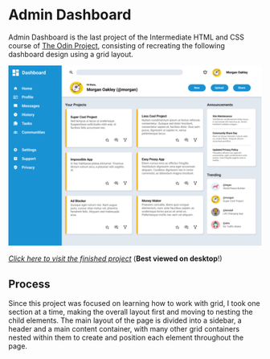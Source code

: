 # Admin Dashboard

Admin Dashboard is the last project of the Intermediate HTML and CSS course of [The Odin Project](https://github.com/TheOdinProject), consisting of recreating the following dashboard design using a grid layout.

![Dashboard design](./img/dashboard-project.png)

[_Click here to visit the finished project_](https://sarahrovie.github.io/admin-dashboard) (**Best viewed on desktop**!)

## Process

Since this project was focused on learning how to work with grid, I took one section at a time, making the overall layout first and moving to nesting the child elements. The main layout of the page is divided into a sidebar, a header and a main content container, with many other grid containers nested within them to create and position each element throughout the page.
